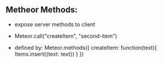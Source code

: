 ## Metheor Methods:


- expose server methods to client
- Meteor.call("createItem", "second-item")

- defined by:
  Meteor.methods({
    createItem: function(text){
      Items.insert({text: text})
    }
  })
